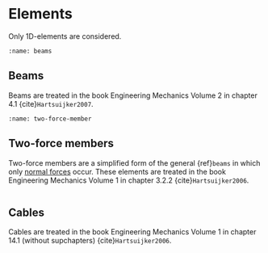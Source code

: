 ```{index} Elements
```
# Elements
Only 1D-elements are considered.

```{index} Beams
:name: beams
```
## Beams
Beams are treated in the book Engineering Mechanics Volume 2 in chapter 4.1 {cite}`Hartsuijker2007`.

```{index} Two-force members
:name: two-force-member
```
## Two-force members
Two-force members are a simplified form of the general {ref}`beams` in which only [normal forces](normal_force) occur. These elements are treated in the book Engineering Mechanics Volume 1 in chapter 3.2.2 {cite}`Hartsuijker2006`.

```{index} Cables
```
## Cables
Cables are treated in the book Engineering Mechanics Volume 1 in chapter 14.1 (without supchapters) {cite}`Hartsuijker2006`.
